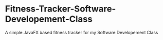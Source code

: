 # Fitness-Tracker-Software-Developement-Class
A simple JavaFX based fitness tracker for my Software Developement Class
